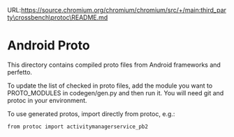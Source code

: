 URL:https://source.chromium.org/chromium/chromium/src/+/main:third_party\crossbench\protoc\README.md
# Android Proto
This directory contains compiled proto files from Android frameworks and
perfetto.

To update the list of checked in proto files, add the module you want to
PROTO_MODULES in codegen/gen.py and then run it. You will need git and protoc in
your environment.

To use generated protos, import directly from protoc, e.g.:
```
from protoc import activitymanagerservice_pb2
```
